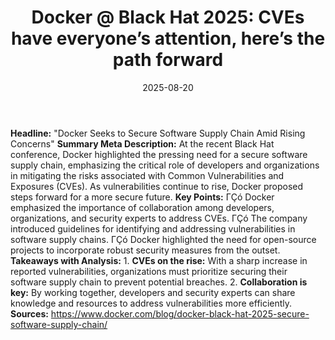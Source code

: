 ﻿---
title: 'Docker @ Black Hat 2025: CVEs have everyone’s attention, here’s the path forward'
date: '2025-08-20'
category: Markets
summary: ''
slug: docker  black hat 2025 cves have everyones attention heres t
source_urls:
- https://www.docker.com/blog/docker-black-hat-2025-secure-software-supply-chain/
seo:
  title: 'Docker @ Black Hat 2025: CVEs have everyone’s attention, here’s the path
    forward | Hash n Hedge'
  description: ''
  keywords:
  - news
  - markets
  - brief
---

**Headline:** "Docker Seeks to Secure Software Supply Chain Amid Rising Concerns"  **Summary Meta Description:**  At the recent Black Hat conference, Docker highlighted the pressing need for a secure software supply chain, emphasizing the critical role of developers and organizations in mitigating the risks associated with Common Vulnerabilities and Exposures (CVEs). As vulnerabilities continue to rise, Docker proposed steps forward for a more secure future.  **Key Points:**  ΓÇó Docker emphasized the importance of collaboration among developers, organizations, and security experts to address CVEs. ΓÇó The company introduced guidelines for identifying and addressing vulnerabilities in software supply chains. ΓÇó Docker highlighted the need for open-source projects to incorporate robust security measures from the outset.  **Takeaways with Analysis:**  1. **CVEs on the rise:** With a sharp increase in reported vulnerabilities, organizations must prioritize securing their software supply chain to prevent potential breaches. 2. **Collaboration is key:** By working together, developers and security experts can share knowledge and resources to address vulnerabilities more efficiently.  **Sources:** https://www.docker.com/blog/docker-black-hat-2025-secure-software-supply-chain/ 
